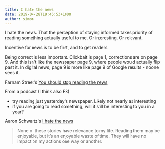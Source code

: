```yaml
---
title: I hate the news
date: 2019-04-28T19:45:53+1000
author: simon
---
```


I hate the news. That the perception of staying informed takes priority of reading something actually useful to me. Or interesting. Or relevant.

Incentive for news is to be first, and to get readers

Being correct is less important. Clickbait is page 1, corrections are on page 9. And this isn't like the newspaper page 9, where people would actually flip past it. In digital news, page 9 is more like page 9 of Google results - noone sees it.


Farnam Street's [You should stop reading the news](https://fs.blog/2013/12/stop-reading-news/)

From a podcast (I think also FS)
 - try reading just yesterday's newspaper. Likely not nearly as interesting
 - if you are going to read something, will it still be interesting to you in a year?

Aaron Schwartz's [I hate the news](http://www.aaronsw.com/weblog/hatethenews)

> None of these stories have relevance to my life. Reading them may be enjoyable, but it’s an enjoyable waste of time. They will have no impact on my actions one way or another.

